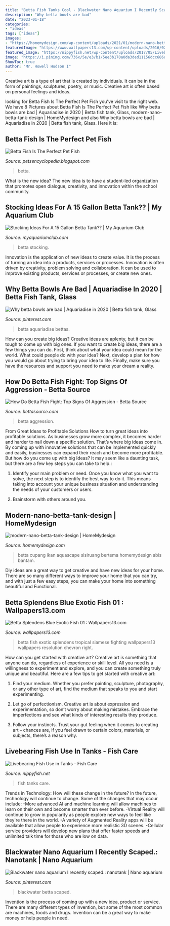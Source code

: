 ```yaml
---
title: "Betta Fish Tanks Cool - Blackwater Nano Aquarium I Recently Scaped.: Nanotank"
description: "Why betta bowls are bad"
date: "2023-01-18"
categories:
- "ideas"
tags: ["ideas"]
images:
- "https://homemydesign.com/wp-content/uploads/2021/01/modern-nano-betta-tank-design.jpg"
featuredImage: "https://www.wallpapers13.com/wp-content/uploads/2016/02/Betta-Splendens-blue-exotic-fish-01.jpg"
featured_image: "https://nippyfish.net/wp-content/uploads/2017/05/Livebearing-Fish-Use-in-Tanks.jpg"
image: "https://i.pinimg.com/736x/5e/e3/b1/5ee3b170a0da3ded11156dcc686a27d7.jpg"
ShowToc: true
author: "Mr. Howell Hudson I"
---
```



Creative art is a type of art that is created by individuals. It can be in the form of paintings, sculptures, poetry, or music. Creative art is often based on personal feelings and ideas.

	

		
looking for Betta Fish Is The Perfect Pet Fish you've visit to the right web. We have 8 Pictures about Betta Fish Is The Perfect Pet Fish like Why betta bowls are bad | Aquariadise in 2020 | Betta fish tank, Glass, modern-nano-betta-tank-design | HomeMydesign and also Why betta bowls are bad | Aquariadise in 2020 | Betta fish tank, Glass. Here it is:
		
    
## Betta Fish Is The Perfect Pet Fish

<img loading=lazy src="http://1.bp.blogspot.com/_k3eVpoCa6WI/R4G5lRuIoiI/AAAAAAAAAX8/0bVVFdPQpLw/w1200-h630-p-k-no-nu/Betta3a.jpg" onerror="this.onerror=null;this.src='https://tse3.mm.bing.net/th?id=OIP.8lqd2VyJ84byZxfeGJa1GAHaE5&amp;pid=15.1';" alt="Betta Fish Is The Perfect Pet Fish">

_Source: petsencyclopedia.blogspot.com_

>betta. 

	

What is the new idea?
The new idea is to have a student-led organization that promotes open dialogue, creativity, and innovation within the school community.

    
## Stocking Ideas For A 15 Gallon Betta Tank?? | My Aquarium Club

<img loading=lazy src="https://dlgdxii3fgupk.cloudfront.net/myaquariumclub.com/images/fbfiles/images/D9F3E914-B378-4A1C-BAD6-BA3923BB530A-d9jiinjig7_v_1565280216.jpeg" onerror="this.onerror=null;this.src='https://tse4.mm.bing.net/th?id=OIP.zYhW3KEw5oibUnuAWM4NdQHaFj&amp;pid=15.1';" alt="Stocking Ideas For A 15 Gallon Betta Tank?? | My Aquarium Club">

_Source: myaquariumclub.com_

>betta stocking. 

	

Innovation is the application of new ideas to create value. It is the process of turning an idea into a products, services or processes. Innovation is often driven by creativity, problem solving and collaboration. It can be used to improve existing products, services or processes, or create new ones.

    
## Why Betta Bowls Are Bad | Aquariadise In 2020 | Betta Fish Tank, Glass

<img loading=lazy src="https://i.pinimg.com/736x/dd/0c/f0/dd0cf04a723adbc9354e7d6c0974ebdf.jpg" onerror="this.onerror=null;this.src='https://tse4.mm.bing.net/th?id=OIP.Xyir50UMDNQuGWbo4Ic2lwHaE8&amp;pid=15.1';" alt="Why betta bowls are bad | Aquariadise in 2020 | Betta fish tank, Glass">

_Source: pinterest.com_

>betta aquariadise bettas. 

	

How can you create big ideas?
Creative ideas are aplenty, but it can be tough to come up with big ones. If you want to create big ideas, there are a few things you can do. First, think about what your idea could mean for the world. What could people do with your idea? Next, develop a plan for how you would go about trying to bring your idea to life. Finally, make sure you have the resources and support you need to make your dream a reality.

    
## How Do Betta Fish Fight: Top Signs Of Aggression - Betta Source

<img loading=lazy src="https://bettasource.com/wp-content/uploads/betta-fish-fighting-with-green-plants.jpg" onerror="this.onerror=null;this.src='https://tse1.mm.bing.net/th?id=OIP.a9d0dR3SknaWTC1hm_fr9gHaE8&amp;pid=15.1';" alt="How Do Betta Fish Fight: Top Signs Of Aggression - Betta Source">

_Source: bettasource.com_

>betta aggression. 

	

From Great Ideas to Profitable Solutions
How to turn great ideas into profitable solutions. As businesses grow more complex, it becomes harder and harder to nail down a specific solution. That’s where big ideas come in. By coming up with innovative solutions that can be implemented quickly and easily, businesses can expand their reach and become more profitable.
But how do you come up with big Ideas? It may seem like a daunting task, but there are a few key steps you can take to help.:

1) Identify your main problem or need. Once you know what you want to solve, the next step is to identify the best way to do it. This means taking into account your unique business situation and understanding the needs of your customers or users.

2) Brainstorm with others around you.

    
## Modern-nano-betta-tank-design | HomeMydesign

<img loading=lazy src="https://homemydesign.com/wp-content/uploads/2021/01/modern-nano-betta-tank-design.jpg" onerror="this.onerror=null;this.src='https://tse1.mm.bing.net/th?id=OIP.t-XI3mYH7zUA4Hxp2KvC_AHaJQ&amp;pid=15.1';" alt="modern-nano-betta-tank-design | HomeMydesign">

_Source: homemydesign.com_

>betta cupang ikan aquascape sisiruang bertema homemydesign abis bantam. 

	

Diy ideas are a great way to get creative and have new ideas for your home. There are so many different ways to improve your home that you can try, and with just a few easy steps, you can make your home into something beautiful and Functional.

    
## Betta Splendens Blue Exotic Fish 01 : Wallpapers13.com

<img loading=lazy src="https://www.wallpapers13.com/wp-content/uploads/2016/02/Betta-Splendens-blue-exotic-fish-01.jpg" onerror="this.onerror=null;this.src='https://tse3.mm.bing.net/th?id=OIP.CUqIjZSHbYmrCPM2H893bgHaEo&amp;pid=15.1';" alt="Betta Splendens Blue Exotic Fish 01 : Wallpapers13.com">

_Source: wallpapers13.com_

>betta fish exotic splendens tropical siamese fighting wallpapers13 wallpapers resolution chevron right. 

	

How can you get started with creative art?
Creative art is something that anyone can do, regardless of experience or skill level. All you need is a willingness to experiment and explore, and you can create something truly unique and beautiful. Here are a few tips to get started with creative art:
1. Find your medium. Whether you prefer painting, sculpture, photography, or any other type of art, find the medium that speaks to you and start experimenting.

2. Let go of perfectionism. Creative art is about expression and experimentation, so don’t worry about making mistakes. Embrace the imperfections and see what kinds of interesting results they produce.

3. Follow your instincts. Trust your gut feeling when it comes to creating art – chances are, if you feel drawn to certain colors, materials, or subjects, there’s a reason why.

    
## Livebearing Fish Use In Tanks - Fish Care

<img loading=lazy src="https://nippyfish.net/wp-content/uploads/2017/05/Livebearing-Fish-Use-in-Tanks.jpg" onerror="this.onerror=null;this.src='https://tse3.mm.bing.net/th?id=OIP.UcsF4mh0csy6Vbl7-53lTAHaFi&amp;pid=15.1';" alt="Livebearing Fish Use in Tanks - Fish Care">

_Source: nippyfish.net_

>fish tanks care. 

	

Trends in Technology: How will these change in the future?
In the future, technology will continue to change. Some of the changes that may occur include: 
-More advanced AI and machine learning will allow machines to learn on their own and become smarter than ever before.
-Virtual Reality will continue to grow in popularity as people explore new ways to feel like they're there in the world.
-A variety of Augmented Reality apps will be available that allow people to experience more realistic 3D scenes.
-Cellular service providers will develop new plans that offer faster speeds and unlimited talk time for those who are low on data.

    
## Blackwater Nano Aquarium I Recently Scaped.: Nanotank | Nano Aquarium

<img loading=lazy src="https://i.pinimg.com/736x/5e/e3/b1/5ee3b170a0da3ded11156dcc686a27d7.jpg" onerror="this.onerror=null;this.src='https://tse1.mm.bing.net/th?id=OIP.3saqx7NI9E2kjBGrhGxWKAHaHa&amp;pid=15.1';" alt="Blackwater nano aquarium I recently scaped.: nanotank | Nano aquarium">

_Source: pinterest.com_

>blackwater betta scaped. 

	

Invention is the process of coming up with a new idea, product or service. There are many different types of invention, but some of the most common are machines, foods and drugs. Invention can be a great way to make money or help people in need.


